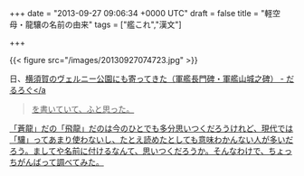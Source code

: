 
+++
date = "2013-09-27 09:06:34 +0000 UTC"
draft = false
title = "軽空母・龍驤の名前の由来"
tags = ["艦これ","漢文"]

+++


{{< figure src="/images/20130927074723.jpg"  >}}

日、<a href="https://blog.daruyanagi.jp/entry/2013/09/26/092655">横須賀のヴェルニー公園にも寄ってきた（軍艦長門碑・軍艦山城之碑） - だるろぐ</a

> を書いていて、ふと思った。<script>    window.twttr = (function(d, s, id) {        var js, fjs = d.getElementsByTagName(s)[0],            t = window.twttr || {};        if (d.getElementById(id)) return t;        js = d.createElement(s);        js.id = id;        js.src = "https://platform.twitter.com/widgets.js";        fjs.parentNode.insertBefore(js, fjs);        t._e = [];        t.ready = function(f) {            t._e.push(f);        };        return t;    }(document, "script", "twitter-wjs"));</script>

<script>    twttr.ready(function (twttr) {        var el = document.getElementsByClassName('twitter-syntax-tweet-id-383036715788558336');        for (var i=0;i<el.length;i++) {            if (!!el[i].getAttribute('data-is-tweet-loaded')){                continue;            }            el[i].setAttribute('data-is-tweet-loaded', '1');            twttr.widgets.createTweet('383036715788558336',el[i],{});        }    });</script>

<div class="twitter-syntax-tweet-id-383036715788558336"></div>「蒼龍」だの「飛龍」だのは今のひとでも多分思いつくだろうけれど、現代では「驤」ってあまり使わないし、たとえ読めたとしても意味わかんない人が多いだろう。ましてや名前に付けるなんて、思いつくだろうか。そんなわけで、ちょっちがんばって調べてみた。

